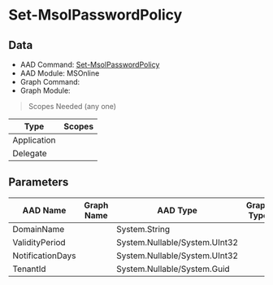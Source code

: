 # Set-MsolPasswordPolicy

> 

## Data

+ AAD Command: [Set-MsolPasswordPolicy](https://docs.microsoft.com/en-us/powershell/module/MSOnline/Set-MsolPasswordPolicy)
+ AAD Module: MSOnline
+ Graph Command: []()
+ Graph Module: 

> Scopes Needed (any one)

|Type|Scopes|
|---|---|
|Application||
|Delegate||

## Parameters

|AAD Name|Graph Name|AAD Type|Graph Type|Infos|
|---|---|---|---|---|
|DomainName||System.String|||
|ValidityPeriod||System.Nullable/System.UInt32|||
|NotificationDays||System.Nullable/System.UInt32|||
|TenantId||System.Nullable/System.Guid|||


